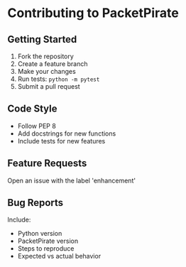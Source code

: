 
# Contributing to PacketPirate

## Getting Started
1. Fork the repository
2. Create a feature branch
3. Make your changes
4. Run tests: `python -m pytest`
5. Submit a pull request

## Code Style
- Follow PEP 8
- Add docstrings for new functions
- Include tests for new features

## Feature Requests
Open an issue with the label 'enhancement'

## Bug Reports
Include:
- Python version
- PacketPirate version
- Steps to reproduce
- Expected vs actual behavior
